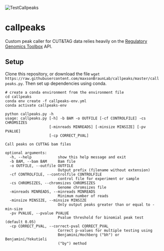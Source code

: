 ![TestCallpeaks](https://github.com/maxsonBraunLab/callpeaks/workflows/TestCallpeaks/badge.svg?branch=master)

# callpeaks

Custom peak caller for CUT&amp;TAG data relies heavily on the [Regulatory Genomics Toolbox](https://github.com/CostaLab/reg-gen) API. 

## Setup

Clone this repository, or download the file `wget https://raw.githubusercontent.com/maxsonBraunLab/callpeaks/master/callpeaks.py`. Then set up dependencies using conda.

```
# create a conda environment from the environment file
cd callpeaks
conda env create -f callpeaks-env.yml
conda activate callpeaks-env

python callpeaks.py -h
usage: callpeaks.py [-h] -b BAM -o OUTFILE [-cf CONTROLFILE] -cs CHROMSIZES
                    [-minreads MINREADS] [-minsize MINSIZE] [-pv PVALUE]
                    [-cp CORRECT_PVAL]

Call peaks on CUTTAG bam files

optional arguments:
  -h, --help            show this help message and exit
  -b BAM, --bam BAM     Bam file
  -o OUTFILE, --outfile OUTFILE
                        Output prefix (filename without extension)
  -cf CONTROLFILE, --controlfile CONTROLFILE
                        control file for experiment or sample
  -cs CHROMSIZES, --chromsizes CHROMSIZES
                        Genome chromsizes file
  -minreads MINREADS, --minreads MINREADS
                        Minimum number of reads
  -minsize MINSIZE, --minsize MINSIZE
                        Only output peaks greater than or equal to -min-size
  -pv PVALUE, --pvalue PVALUE
                        Pvalue threshold for binomial peak test (default 0.05)
  -cp CORRECT_PVAL, --correct-pval CORRECT_PVAL
                        Correct p-values for multiple testing using
                        Benjamini/Hochberg ("bh") or Benjamini/Yekutieli
                        ("by") method
```
